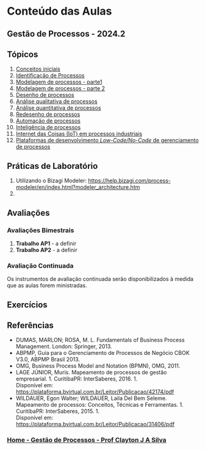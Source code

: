 # Conteúdo das Aulas  

## Gestão de Processos - 2024.2

## Tópicos

1. [Conceitos iniciais](gestao_processos_aulas/gestao_processos_cap1.md)
2. [Identificação de Processos](gestao_processos_aulas/gestao_processos_cap2.md)
3. [Modelagem de processos - parte1](gestao_processos_aulas/gestao_processos_cap3.md)
4. [Modelagem de processos - parte 2](gestao_processos_aulas/gestao_processos_cap4.md)
5. [Desenho de processos](gestao_processos_aulas/gestao_processos_cap5.md)
6. [Análise qualitativa de processos](gestao_processos_aulas/gestao_processos_cap6.md)  
7. [Análise quantitativa de processos](gestao_processos_aulas/gestao_processos_cap7.md)
8. [Redesenho de processos](gestao_processos_aulas/gestao_processos_cap8.md)
9. [Automação de processos](gestao_processos_aulas/gestao_processos_cap9.md)
10. [Inteligência de processos](gestao_processos_aulas/gestao_processos_cap10.md)
11. [Internet das Coisas (IoT) em processos industriais]()
12. [Plataformas de desenvolvimento *Low-Code/No-Code* de gerenciamento de processos]()

## Práticas de Laboratório

1. Utilizando o Bizagi Modeler: https://help.bizagi.com/process-modeler/en/index.html?modeler_architecture.htm  
2. 

## Avaliações

### Avaliações Bimestrais

1. **Trabalho AP1** - a definir  
2. **Trabalho AP2** - a definir

### Avaliação Continuada

Os instrumentos de avaliação continuada serão disponibilizados à medida que as aulas forem ministradas.  

## Exercícios  

## Referências  

- DUMAS, MARLON; ROSA, M. L. Fundamentals of Business Process Management. London: Springer, 2013.  
- ABPMP, Guia para o Gerenciamento de Processos de Negócio CBOK V3.0, ABPMP Brasil 2013.
- OMG, Business Process Model and Notation (BPMN), OMG, 2011.
- LAGE JÚNIOR, Murís. Mapeamento de processos de gestão empresarial. 1. Curitiba­PR: InterSaberes, 2016. 1.  
Disponível em: https://plataforma.bvirtual.com.br/Leitor/Publicacao/42174/pdf
- WILDAUER, Egon Walter; WILDAUER, Laila Del Bem Seleme. Mapeamento de processos: Conceitos, Técnicas e Ferramentas. 1. Curitiba­PR: InterSaberes, 2015. 1.  
Disponível em: https://plataforma.bvirtual.com.br/Leitor/Publicacao/31406/pdf  

### [Home - Gestão de Processos - Prof Clayton J A Silva](/gestao_processos.md)
